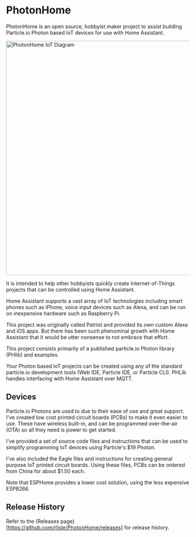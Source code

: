 # PhotonHome
PhotonHome is an open source, hobbyist maker project to assist building
Particle.io Photon based IoT devices for use with Home Assistant.

<img src="https://www.lucidchart.com/invitations/accept/e5fc49c6-942b-4b0a-a7f6-b1fc88551aa5" alt="PhotonHome IoT Diagram" style="width: 640px;"/>

It is intended to help other hobbyists quickly create Internet-of-Things
projects that can be controlled using Home Assistant.

Home Assistant supports a vast array of IoT technologies including smart phones such as iPhone,
voice input devices such as Alexa, and can be run on inexpensive hardware such as Raspberry Pi.

This project was originally called Patriot and provided its own custom Alexa and iOS apps. But there has been such phenominal growth with Home Assistant that it would be utter nonsense to not embrace that effort.

This project consists primarily of a published particle.io Photon
library (PHlib) and examples.

Your Photon based IoT projects can be created using any of the 
standard particle.io development tools (Web IDE,
Particle IDE, or Particle CLI). PHLib handles interfacing with Home Assistant
over MQTT.

## Devices
Particle.io Photons are used to due to their ease of use and great
support. I've created low cost printed circuit boards (PCBs) to make
it even easier to use. These have wireless built-in, and can be programmed
over-the-air (OTA) so all they need is power to get started.

I've provided a set of source code files and instructions
that can be used to simplify
programming IoT devices using Particle's $19 Photon.

I've also included the Eagle files and instructions for creating
general purpose IoT printed circuit boards. Using these files,
PCBs can be ordered from China for about $1.50 each.

Note that ESPHome provides a lower cost solution, using the less expensive ESP8266.

## Release History
Refer to the (Releases page)[https://github.com/rlisle/PhotonHome/releases]
for release history.
